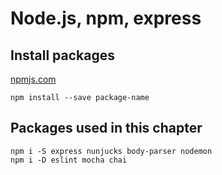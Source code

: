 # Node.js, npm, express


## Install packages

[npmjs.com](https://npmjs.com/)

```
npm install --save package-name
```


## Packages used in this chapter

```
npm i -S express nunjucks body-parser nodemon
npm i -D eslint mocha chai
```
